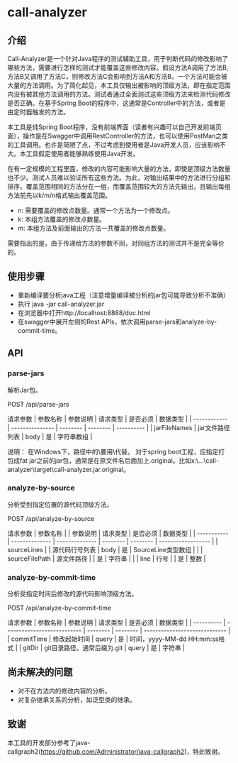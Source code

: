 # call-analyzer

## 介绍

Call-Analyzer是一个针对Java程序的测试辅助工具，用于判断代码的修改影响了哪些方法，需要进行怎样的测试才能覆盖这些修改内容。假设方法A调用了方法B,方法B又调用了方法C，则修改方法C会影响到方法A和方法B。一个方法可能会被大量的方法调用。为了简化起见，本工具仅输出被影响的顶级方法，即在指定范围内没有被其他方法调用的方法。测试者通过全面测试这些顶级方法来检测代码修改是否正确。在基于Spring Boot的程序中，这通常是Controller中的方法，或者是由定时器触发的方法。

本工具是纯Spring Boot程序，没有前端界面（读者有兴趣可以自己开发前端页面），操作是在Swagger中调用RestController的方法，也可以使用PostMan之类的工具调用。也许是简陋了点，不过考虑到使用者是Java开发人员，应该影响不大。本工具假定使用者能够熟练使用Java开发。

在有一定规模的工程里面，修改的内容可能影响大量的方法，即使是顶级方法数量也不少。测试人员难以验证所有这些方法。为此，对输出结果中的方法进行分组和排序。覆盖范围相同的方法分在一组，而覆盖范围较大的方法先输出，且输出每组方法前先以k/m/n格式输出覆盖范围。
- n: 需要覆盖的修改点数量。通常一个方法为一个修改点。
- k: 本组方法覆盖的修改点数量。
- m: 本组方法及前面输出的方法一共覆盖的修改点数量。

需要指出的是，由于传递给方法的参数不同，对同组方法的测试并不是完全等价的。

## 使用步骤

- 重新编译要分析java工程（注意增量编译被分析的jar包可能导致分析不准确）
- 执行 java -jar call-analyzer.jar
- 在浏览器中打开http://localhost:8888/doc.html
- 在swagger中展开左侧的Rest APIs，依次调用parse-jars和analyze-by-commit-time。

## API

### parse-jars

解析Jar包。 

POST /api/parse-jars

请求参数
| 参数名称     | 参数说明        | 请求类型 | 是否必须 | 数据类型   |
| ------------ | --------------- | -------- | -------- | ---------- |
| jarFileNames | jar文件路径列表 | body     | 是       | 字符串数组 |

说明：
在Windows下，路径中的\要用\\代替。
对于spring boot工程，应指定打包成fat jar之前的jar包，通常是在原文件名后面加上.original。比如x:\\...\\call-analyzer\\target\\call-analyzer.jar.original。

### analyze-by-source

分析受到指定位置的源代码顶级方法。

POST /api/analyze-by-source

请求参数
| 参数名称    |                | 参数说明       | 请求类型 | 是否必须 | 数据类型           |
| ----------- | -------------- | -------------- | -------- | -------- | ------------------ |
| sourceLines |                | 源代码行号列表 | body     | 是       | SourceLine类型数组 |
|             | sourceFilePath | 源文件路径     |          | 是       | 字符串             |
|             | line           | 行号           |          | 是       | 整数               |

### analyze-by-commit-time

分析受指定时间后修改的源代码影响顶级方法。

POST /api/analyze-by-commit-time

请求参数
| 参数名称   | 参数说明                    | 请求类型 | 是否必须 | 数据类型                      |
| ---------- | --------------------------- | -------- | -------- | ----------------------------- |
| commitTime | 修改起始时间                | query    | 是       | 时间，yyyy-MM-dd HH:mm:ss格式 |
| gitDir     | git目录路径，通常后缀为.git | query    | 是       | 字符串                        |

## 尚未解决的问题

- 对不在方法内的修改内容的分析。
- 对复杂继承关系的分析，如泛型类的继承。

## 致谢

本工具的开发部分参考了java-callgraph2(https://github.com/Adrninistrator/java-callgraph2)，特此致谢。